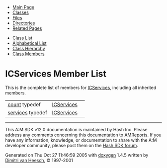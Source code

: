 <div class="tabs">

- [Main Page](index.md)
- <span id="current">[Classes](annotated.md)</span>
- [Files](files.md)
- [Directories](dirs.md)
- [Related Pages](pages.md)

</div>

<div class="tabs">

- [Class List](annotated.md)
- [Alphabetical List](classes.md)
- [Class Hierarchy](hierarchy.md)
- [Class Members](functions.md)

</div>

# ICServices Member List

This is the complete list of members for <a href="structICServices.md" class="el">ICServices</a>, including all inherited members.

|  |  |  |
|----|----|----|
| <a href="structICServices.md#e2942a04780e223b215eb8b663cf5353" class="el">count</a> typedef | <a href="structICServices.md" class="el">ICServices</a> |  |
| <a href="structICServices.md#9259bba44bec0235eab3097bf439c586" class="el">services</a> typedef | <a href="structICServices.md" class="el">ICServices</a> |  |

------------------------------------------------------------------------

<span class="small">This A:M SDK v12.0 documentation is maintained by Hash Inc. Please address any comments concerning this documentation to [AMReports](http://www.hash.com/reports). If you have any information, knowledge, or documentation to share with the A:M developer community, please post them on the [Hash SDK forum](http://www.hash.com/forums/index.php?showforum=11).</span>

Generated on Thu Oct 27 11:46:59 2005 with [<span class="image placeholder" original-image-src="doxygen.png" original-image-title="" height="45" width="100" align="middle" border="0">doxygen</span>](http://www.doxygen.org/index.html) 1.4.5 written by [Dimitri van Heesch](mailto:dimitri@stack.nl), © 1997-2001

